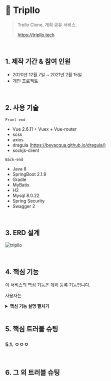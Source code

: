 # :pushpin: Tripllo

> Trello Clone. 계획 공유 서비스.
>
> <a>https://tripllo.tech</a>

<br/>

## 1. 제작 기간 & 참여 인원

- 2020년 12월 7일 ~ 2021년 2월 15일
- 개인 프로젝트

<br/>

## 2. 사용 기술

`Front-end`

- Vue 2.6.11 + Vuex + Vue-router
- scss
- axios
- dragula [(https://bevacqua.github.io/dragula/)](https://bevacqua.github.io/dragula/)
- sockjs-client

`Back-end`

- Java 8
- SpringBoot 2.1.9
- Gradle
- MyBatis
- H2
- Mysql 8.0.22
- Spring Security
- Swagger 2

<br/>

## 3. ERD 설계

![tripllo](https://user-images.githubusercontent.com/59427983/108009279-b19f6600-7045-11eb-998a-8a1b0fdd3eb4.png)

<br/>

## 4. 핵심 기능

이 서비스의 핵심 기능은 계획 등록 기능입니다.

사용자는 

<details>
<summary><b>핵심 기능 설명 펼치기</b></summary>
<div markdown="1">
### 4.1 전체 흐름




### 4.2 뭐무머ㅝ
</div>
</details>



<br/>

## 5. 핵심 트러블 슈팅

### 5.1. ㅇㅇㅇ







<br/>

## 6. 그 외 트러블 슈팅



<br/>